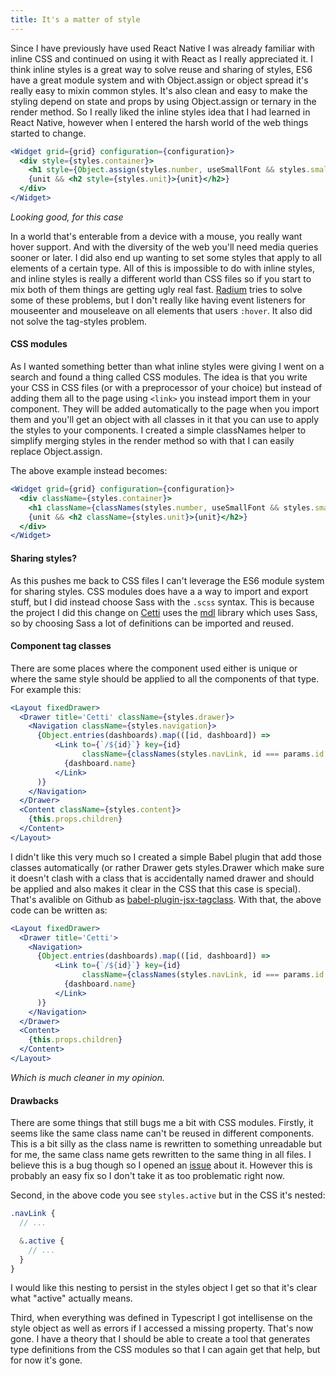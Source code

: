 ```yaml
---
title: It's a matter of style
---
```

Since I have previously have used React Native I was already familiar with inline CSS and continued on using it with React as I really appreciated it. I think inline styles is a great way to solve reuse and sharing of styles, ES6 have a great module system and with Object.assign or object spread it's really easy to mixin common styles. It's also clean and easy to make the styling depend on state and props by using Object.assign or ternary in the render method. So I really liked the inline styles idea that I had learned in React Native, however when I entered the harsh world of the web things started to change.

```jsx
<Widget grid={grid} configuration={configuration}>
  <div style={styles.container}>
    <h1 style={Object.assign(styles.number, useSmallFont && styles.small)}>{number}</h1>
    {unit && <h2 style={styles.unit}>{unit}</h2>}
  </div>
</Widget>
```
_Looking good, for this case_

In a world that's enterable from a device with a mouse, you really want hover support. And with the diversity of the web you'll need media queries sooner or later. I did also end up wanting to set some styles that apply to all elements of a certain type. All of this is impossible to do with inline styles, and inline styles is really a different world than CSS files so if you start to mix both of them things are getting ugly real fast. [Radium](https://github.com/FormidableLabs/radium) tries to solve some of these problems, but I don't really like having event listeners for mouseenter and mouseleave on all elements that users `:hover`. It also did not solve the tag-styles problem.

#### CSS modules
As I wanted something better than what inline styles were giving I went on a search and found a thing called CSS modules. The idea is that you write your CSS in CSS files (or with a preprocessor of your choice) but instead of adding them all to the page using `<link>` you instead import them in your component. They will be added automatically to the page when you import them and you'll get an object with all classes in it that you can use to apply the styles to your components. I created a simple classNames helper to simplify merging styles in the render method so with that I can easily replace Object.assign.

The above example instead becomes:
```jsx
<Widget grid={grid} configuration={configuration}>
  <div className={styles.container}>
    <h1 className={classNames(styles.number, useSmallFont && styles.small)}>{number}</h1>
    {unit && <h2 className={styles.unit}>{unit}</h2>}
  </div>
</Widget>
```

#### Sharing styles?
As this pushes me back to CSS files I can't leverage the ES6 module system for sharing styles. CSS modules does have a a way to import and export stuff, but I did instead choose Sass with the `.scss` syntax. This is because the project I did this change on [Cetti](https://github.com/drager/cetti) uses the [mdl](http://getmdl.io) library which uses Sass, so by choosing Sass a lot of definitions can be imported and reused.

#### Component tag classes
There are some places where the component used either is unique or where the same style should be applied to all the components of that type. For example this:

```jsx
<Layout fixedDrawer>
  <Drawer title='Cetti' className={styles.drawer}>
    <Navigation className={styles.navigation}>
      {Object.entries(dashboards).map(([id, dashboard]) =>
          <Link to={`/${id}`} key={id}
                className={classNames(styles.navLink, id === params.id && styles.active)}>
            {dashboard.name}
          </Link>
      )}
    </Navigation>
  </Drawer>
  <Content className={styles.content}>
    {this.props.children}
  </Content>
</Layout>
```
I didn't like this very much so I created a simple Babel plugin that add those classes automatically (or rather Drawer gets styles.Drawer which make sure it doesn't clash with a class that is accidentally named drawer and should be applied and also makes it clear in the CSS that this case is special). That's avalible on Github as [babel-plugin-jsx-tagclass](https://github.com/Pajn/babel-plugin-jsx-tagclass). With that, the above code can be written as:
```jsx
<Layout fixedDrawer>
  <Drawer title='Cetti'>
    <Navigation>
      {Object.entries(dashboards).map(([id, dashboard]) =>
          <Link to={`/${id}`} key={id}
                className={classNames(styles.navLink, id === params.id && styles.active)}>
            {dashboard.name}
          </Link>
      )}
    </Navigation>
  </Drawer>
  <Content>
    {this.props.children}
  </Content>
</Layout>
```
_Which is much cleaner in my opinion._

#### Drawbacks
There are some things that still bugs me a bit with CSS modules. Firstly, it seems like the same class name can't be reused in different components. This is a bit silly as the class name is rewritten to something unreadable but for me, the same class name gets rewritten to the same thing in all files. I believe this is a bug though so I opened an [issue](https://github.com/webpack/css-loader/issues/198) about it. However this is probably an easy fix so I don't take it as too problematic right now.

Second, in the above code you see `styles.active` but in the CSS it's nested:
```scss
.navLink {
  // ...

  &.active {
    // ...
  }
}
```
I would like this nesting to persist in the styles object I get so that it's clear what "active" actually means.

Third, when everything was defined in Typescript I got intellisense on the style object as well as errors if I accessed a missing property. That's now gone. I have a theory that I should be able to create a tool that generates type definitions from the CSS modules so that I can again get that help, but for now it's gone.
